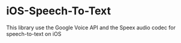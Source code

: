 iOS-Speech-To-Text
==================

This library use the Google Voice API and the Speex audio codec for speech-to-text on iOS 
